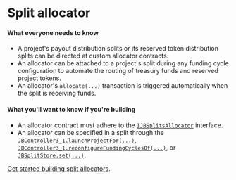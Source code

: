 # Split allocator

#### What everyone needs to know

* A project's payout distribution splits or its reserved token distribution splits can be directed at custom allocator contracts.
* An allocator can be attached to a project's split during any funding cycle configuration to automate the routing of treasury funds and reserved project tokens.
* An allocator's `allocate(...)` transaction is triggered automatically when the split is receiving funds.

#### What you'll want to know if you're building

* An allocator contract must adhere to the [`IJBSplitsAllocator`](/v4/deprecated/v3/api/interfaces/ijbsplitallocator.md) interface.
* An allocator can be specified in a split through the [`JBController3_1.launchProjectFor(...)`](/v4/deprecated/v3/api/contracts/or-controllers/jbcontroller3_1/#launchprojectfor), [`JBController3_1.reconfigureFundingCyclesOf(...)`](/v4/deprecated/v3/api/contracts/or-controllers/jbcontroller3_1/#reconfigurefundingcyclesof), or [`JBSplitStore.set(...)`](/v4/deprecated/v3/api/contracts/jbsplitsstore/write/set.md).

[Get started building split allocators](/v4/deprecated/v3/build/treasury-extensions/split-allocator.md).
